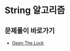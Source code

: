 # String 알고리즘

## 문제풀이 바로가기
- [Open The Lock](https://github.com/JSY8869/CodingTestStudy/tree/main/CokeLee777/src/com/leetcode/string/openthelock/open_the_lock.md)
